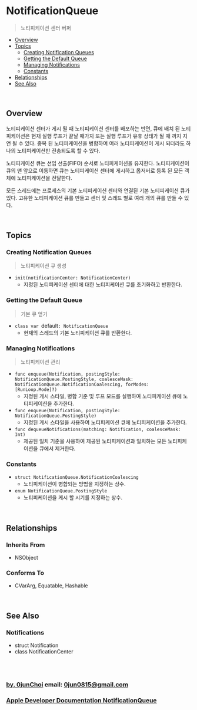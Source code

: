 # NotificationQueue
> 노티피케이션 센터 버퍼


* [Overview](#overview)
* [Topics](#topics)
    * [Creating Notification Queues](#creating-notification-queues)
    * [Getting the Default Queue](#getting-the-default-queue)
    * [Managing Notifications](#managing-notifications)
    * [Constants](#constants)
* [Relationships](#relationships)
* [See Also](#see-also)


&nbsp;
## Overview
노티피케이션 센터가 게시 될 때 노티피케이션 센터를 배포하는 반면, 큐에 배치 된 노티피케이션은 현재 실행 루프가 끝날 때가지 또는 실행 루프가 유휴 상태가 될 때 까지 지연 될 수 있다. 중복 된 노티피케이션을 병합하여 여러 노티피케이션이 게시 되더라도 하나의 노티피케이션만 전송되도록 할 수 있다.


노티피케이션 큐는 선입 선출(FIFO) 순서로 노티피케이션을 유지한다. 노티피케이션이 큐의 맨 앞으로 이동하면 큐는 노티피케이션 센터에 게시하고 옵저버로 등록 된 모든 객체에 노티피케이션을 전달한다.


모든 스레드에는 프로세스의 기본 노티피케이션 센터와 연결된 기본 노티피케이션 큐가 있다. 고유한 노티피케이션 큐를 만들고 센터 및 스레드 별로 여러 개의 큐를 만들 수 있다.


&nbsp;
## Topics
### Creating Notification Queues
> 노티피케이션 큐 생성

* `init(notificationCenter: NotificationCenter)`
    * 지정된 노티피케이션 센터에 대한 노티피케이션 큐를 초기화하고 반환한다.
    

### Getting the Default Queue
> 기본 큐 얻기

* `class var `default`: NotificationQueue`
    * 현재의 스레드의 기본 노티피케이션 큐를 반환한다.
    

### Managing Notifications
> 노티피케이션 관리

* `func enqueue(Notification, postingStyle: NotificationQueue.PostingStyle, coalesceMask: NotificationQueue.NotificationCoalescing, forModes: [RunLoop.Mode]?)`
    * 지정된 게시 스타일, 병합 기준 및 루프 모드를 실행하여 노티피케이션 큐에 노티피케이션을 추가한다.
* `func enqueue(Notification, postingStyle: NotificationQueue.PostingStyle)`
    * 지정된 게시 스타일을 사용하여 노티피케이션 큐에 노티피케이션을 추가한다.
* `func dequeueNotifications(matching: Notification, coalesceMask: Int)`
    * 제공된 일치 기준을 사용하여 제공된 노티피케이션과  일치하는 모든 노티피케이션을 큐에서 제거한다.


### Constants

* `struct NotificationQueue.NotificationCoalescing`
    * 노티피케이션이 병합되는 방법을 지정하는 상수.
* `enum NotificationQueue.PostingStyle`
    * 노티피케이션을 게시 할 시기를 지정하는 상수.
    

&nbsp;    
## Relationships
### Inherits From
* NSObject


### Conforms To
* CVarArg, Equatable, Hashable


&nbsp;    
## See Also
### Notifications
* struct Notification
* class NotificationCenter


&nbsp;      
&nbsp;      
### [by. 0junChoi](https://github.com/0jun0815) email: <0jun0815@gmail.com>
### [Apple Developer Documentation NotificationQueue](https://developer.apple.com/documentation/foundation/notificationqueue)
